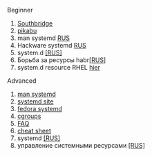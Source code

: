 Beginner  
1. [Southbridge](https://habr.com/ru/company/southbridge/blog/255845/)  
2. [pikabu](https://pikabu.ru/story/systemd_dlya_samyikh_malenkikh_chast_i_znakomstvo_4285483)  
3. man systemd [RUS](https://www.opennet.ru/man.shtml?topic=systemd&category=1&russian=0)  
4. Hackware systemd [RUS](https://hackware.ru/?p=5460)  
5. system.d [[RUS]](https://wiki.archlinux.org/index.php/Systemd_(%D0%A0%D1%83%D1%81%D1%81%D0%BA%D0%B8%D0%B9)#%D0%A2%D0%B8%D0%BF%D1%8B_%D1%81%D0%BB%D1%83%D0%B6%D0%B1)  
6. Борьба за ресурсы habr[[RUS]](https://habr.com/ru/company/redhatrussia/blog/423051/)  
7. system.d resource RHEL [hier](https://access.redhat.com/documentation/en-us/red_hat_enterprise_linux/7/html/resource_management_guide/sec-modifying_control_groups)  


Advanced  
1. [man systemd](http://0pointer.de/blog/projects/systemd-docs.html)   
2. [systemd site](https://freedesktop.org/wiki/Software/systemd/)  
3. [fedora systemd](https://fedoraproject.org/wiki/Features/systemd)  
4. [cgroups](https://www.kernel.org/doc/Documentation/cgroup-v1/cgroups.txt)  
5. [FAQ](https://www.freedesktop.org/wiki/Software/systemd/FrequentlyAskedQuestions/)
6. [cheat sheet](https://fedoraproject.org/wiki/SysVinit_to_Systemd_Cheatsheet)
7. systemd [[RUS]](http://www2.kangran.su/~nnz/pub/s4a/s4a_latest.pdf)  
8. управление системными ресурсами [[RUS]](https://access.redhat.com/documentation/ru-ru/red_hat_enterprise_linux/6/html-single/resource_management_guide/index)   
